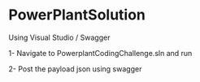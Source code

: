 # PowerPlantSolution

Using Visual Studio / Swagger

1- Navigate to PowerplantCodingChallenge.sln and run

2- Post the payload json using swagger
